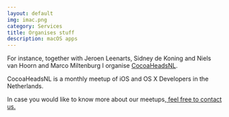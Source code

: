 ```yaml
---
layout: default
img: imac.png
category: Services
title: Organises stuff
description: macOS apps
---
```


For instance, together with Jeroen Leenarts, Sidney de Koning and Niels van Hoorn and Marco Miltenburg I organise <a href="http://www.cocoaheads.nl">CocoaHeadsNL</a>.
<p>CocoaHeadsNL is a monthly meetup of iOS and OS X Developers in the Netherlands.</p>
<p> In case you would like to know more about our meetups,<a href="http://cocoaheads.nl"> feel free to contact us.</a></p>
